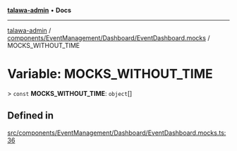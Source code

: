 [**talawa-admin**](../../../../../README.md) • **Docs**

***

[talawa-admin](../../../../../modules.md) / [components/EventManagement/Dashboard/EventDashboard.mocks](../README.md) / MOCKS\_WITHOUT\_TIME

# Variable: MOCKS\_WITHOUT\_TIME

\> `const` **MOCKS\_WITHOUT\_TIME**: `object`[]

## Defined in

[src/components/EventManagement/Dashboard/EventDashboard.mocks.ts:36](https://github.com/PalisadoesFoundation/talawa-admin/blob/7496bb3a4c3730e7e3caee73f8bf91c3031e4ae6/src/components/EventManagement/Dashboard/EventDashboard.mocks.ts#L36)
